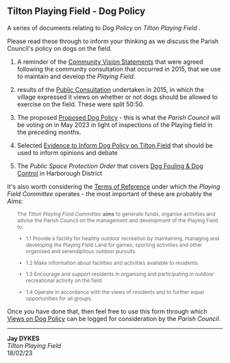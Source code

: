## Tilton Playing Field - Dog Policy

A series of documents relating to _Dog Policy_ on _Tilton Playing Field_ .

Please read these through to inform your thinking as we discuss the Parish Council's policy on dogs on the field.

1. A reminder of the [Community Vision Statements](communityVision.md) that were agreed following the community consultation that occurred in 2015, that we use to maintain and develop the _Playing Field_.

2. results of the [Public Consultation](publicConsultation.md) undertaken in 2015, in which the village expressed it views on whether or not dogs should be allowed to exercise on the field. These were split 50:50.

3. The proposed [Proposed Dog Policy](dogPolicy.md) - this is what the _Parish Council_ will be voting on in May 2023 in light of inspections of the Playing field in the preceding months.

4. Selected [Evidence to Inform Dog Policy on Tilton Field](dogRisk.md) that should be used to inform opinions and debate

5. The _Public Space Protection Order_ that covers [Dog Fouling & Dog Control](pspo.md) in Harborough District

It's also worth considering the [Terms of Reference](tor.md) under which the _Playing Field Committee_ operates - the most important of these are probably the _Aims_:

<div style="font-size:85%; color:#666; margin-left:2em" markdown=1>

The _Tilton Playing Field Committee_ **aims** to generate funds, organise activities and advise the Parish Council on the management and development of the Playing Field to:

- 1.1 Provide a facility for healthy outdoor recreation by maintaining, managing and developing the Playing Field Land for games, sporting activities and other organised and serendipitous outdoor pursuits.

- 1.2 Make information about facilities and activities available to residents.

- 1.3 Encourage and support residents in organising and participating in outdoor recreational activity on the field.

- 1.4 Operate in accordance with the views of residents and to further equal opportunities for all groups.
  </div>

Once you have done that, then feel free to use this form through which [Views on Dog Policy](https://bit.ly/tiltonFieldDogs) can be logged for consideration by the _Parish Council_.

---

**Jay DYKES**<br/>
_Tilton Playing Field_<br/>
18/02/23

